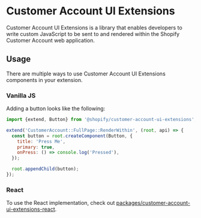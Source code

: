 # Customer Account UI Extensions

Customer Account UI Extensions is a library that enables developers to write custom JavaScript to be sent to and rendered within the Shopify Customer Account web application.

## Usage

There are multiple ways to use Customer Account UI Extensions components in your extension.

### Vanilla JS

Adding a button looks like the following:

```js
import {extend, Button} from '@shopify/customer-account-ui-extensions';

extend('CustomerAccount::FullPage::RenderWithin', (root, api) => {
  const button = root.createComponent(Button, {
    title: 'Press Me',
    primary: true,
    onPress: () => console.log('Pressed'),
  });

  root.appendChild(button);
});
```

### React

To use the React implementation, check out [packages/customer-account-ui-extensions-react](packages/customer-account-ui-extensions/README.md).
